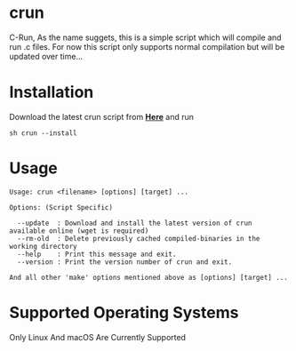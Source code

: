 # crun
C-Run,
As the name suggets, this is a simple script which will compile and run .c files. For now this script only supports normal compilation but will be updated over time...
# Installation
Download the latest crun script from [**Here**](https://github.com/xxrishikcooIN/crun/releases) and run 
```
sh crun --install
```
# Usage
```
Usage: crun <filename> [options] [target] ...

Options: (Script Specific)

  --update  : Download and install the latest version of crun available online (wget is required)
  --rm-old  : Delete previously cached compiled-binaries in the working directory
  --help    : Print this message and exit.
  --version : Print the version number of crun and exit.

And all other 'make' options mentioned above as [options] [target] ...
```
# Supported Operating Systems
Only Linux And macOS Are Currently Supported
